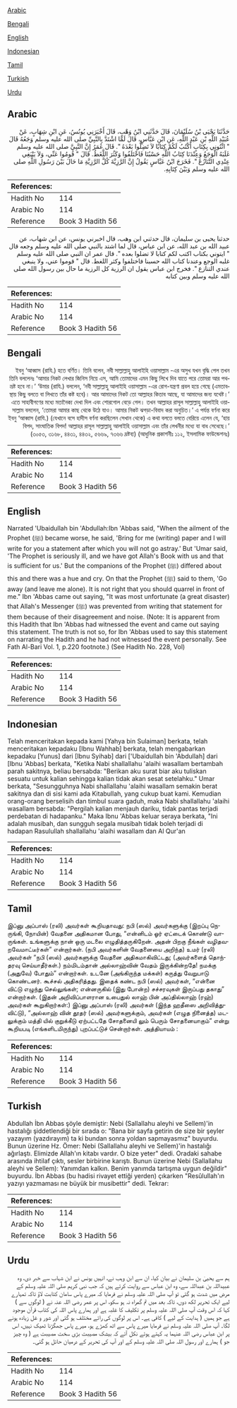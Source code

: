 [Arabic](#arabic)

[Bengali](#bengali)

[English](#english)

[Indonesian](#indonesian)

[Tamil](#tamil)

[Turkish](#turkish)

[Urdu](#urdu)

## Arabic


<div dir="rtl" lang="ar" style={{fontSize:'larger',backgroundColor:'#f8f9fa',padding:20}}>
حَدَّثَنَا يَحْيَى بْنُ سُلَيْمَانَ، قَالَ حَدَّثَنِي ابْنُ وَهْبٍ، قَالَ أَخْبَرَنِي يُونُسُ، عَنِ ابْنِ شِهَابٍ، عَنْ عُبَيْدِ اللَّهِ بْنِ عَبْدِ اللَّهِ، عَنِ ابْنِ عَبَّاسٍ، قَالَ لَمَّا اشْتَدَّ بِالنَّبِيِّ صلى الله عليه وسلم وَجَعُهُ قَالَ ‏"‏ ائْتُونِي بِكِتَابٍ أَكْتُبُ لَكُمْ كِتَابًا لاَ تَضِلُّوا بَعْدَهُ ‏"‏‏.‏ قَالَ عُمَرُ إِنَّ النَّبِيَّ صلى الله عليه وسلم غَلَبَهُ الْوَجَعُ وَعِنْدَنَا كِتَابُ اللَّهِ حَسْبُنَا فَاخْتَلَفُوا وَكَثُرَ اللَّغَطُ‏.‏ قَالَ ‏"‏ قُومُوا عَنِّي، وَلاَ يَنْبَغِي عِنْدِي التَّنَازُعُ ‏"‏‏.‏ فَخَرَجَ ابْنُ عَبَّاسٍ يَقُولُ إِنَّ الرَّزِيَّةَ كُلَّ الرَّزِيَّةِ مَا حَالَ بَيْنَ رَسُولِ اللَّهِ صلى الله عليه وسلم وَبَيْنَ كِتَابِهِ‏.‏
</div>
<div style={{backgroundColor:'#f8f9fa',padding:20, marginBottom: 10}}><table> <thead> <tr> <th>References:</th> <th></th> </tr> </thead> <tbody><tr><td>Hadith No</td><td>114</td></tr><tr><td>Arabic No</td><td>114</td></tr><tr><td>Reference</td><td>Book 3 Hadith 56</td></tr></tbody></table></div>


<div dir="rtl" lang="ar" style={{fontSize:'larger',backgroundColor:'#f8f9fa',padding:20}}>
حدثنا يحيى بن سليمان، قال حدثني ابن وهب، قال اخبرني يونس، عن ابن شهاب، عن عبيد الله بن عبد الله، عن ابن عباس، قال لما اشتد بالنبي صلى الله عليه وسلم وجعه قال " ايتوني بكتاب اكتب لكم كتابا لا تضلوا بعده ". قال عمر ان النبي صلى الله عليه وسلم غلبه الوجع وعندنا كتاب الله حسبنا فاختلفوا وكثر اللغط. قال " قوموا عني، ولا ينبغي عندي التنازع ". فخرج ابن عباس يقول ان الرزية كل الرزية ما حال بين رسول الله صلى الله عليه وسلم وبين كتابه
</div>
<div style={{backgroundColor:'#f8f9fa',padding:20, marginBottom: 10}}><table> <thead> <tr> <th>References:</th> <th></th> </tr> </thead> <tbody><tr><td>Hadith No</td><td>114</td></tr><tr><td>Arabic No</td><td>114</td></tr><tr><td>Reference</td><td>Book 3 Hadith 56</td></tr></tbody></table></div>

## Bengali


<div dir="rtl" lang="bn" style={{fontSize:'larger',backgroundColor:'#f8f9fa',padding:20}}>
ইবনু ‘আব্বাস (রাযি.) হতে বর্ণিত। তিনি বলেন, নবী সাল্লাল্লাহু আলাইহি ওয়াসাল্লাম -এর অসুখ যখন বৃদ্ধি পেল তখন তিনি বললেনঃ ‘আমার নিকট লেখার জিনিস নিয়ে এস, আমি তোমাদের এমন কিছু লিখে দিব যাতে পরে তোমরা আর পথভ্রষ্ট হবে না।’ ‘উমার (রাযি.) বললেন, ‘নবী সাল্লাল্লাহু আলাইহি ওয়াসাল্লাম -এর রোগ-যন্ত্রণা প্রবল হয়ে গেছে (এমতাবস্থায় কিছু বলতে বা লিখতে তাঁর কষ্ট হবে)। আর আমাদের নিকট তো আল্লাহর কিতাব আছে, যা আমাদের জন্য যথেষ্ট।’ এতে সাহাবীগণের মধ্যে মতানৈক্য দেখা দিল এবং শোরগোল বেড়ে গেল। তখন আল্লাহর রাসূল সাল্লাল্লাহু আলাইহি ওয়াসাল্লাম বললেন, ‘তোমরা আমার কাছ থেকে উঠে যাও। আমার নিকট ঝগড়া-বিবাদ করা অনুচিত।’ এ পর্যন্ত বর্ণনা করে ইবনু ‘আব্বাস (রাযি.) (যেখানে বসে হাদীস বর্ণনা করছিলেন সেখান থেকে) এ কথা বলতে বলতে বেরিয়ে এলেন যে, ‘হায় বিপদ, সাংঘাতিক বিপদ! আল্লাহর রাসূল সাল্লাল্লাহু আলাইহি ওয়াসাল্লাম এবং তাঁর লেখনীর মধ্যে যা বাধ সেধেছে।’ (৩০৫৩, ৩১৬৮, ৪৪৩১, ৪৪৩২, ৫৬৬৯, ৭৩৬৬ দ্রষ্টব্য) (আধুনিক প্রকাশনীঃ ১১২, ইসলামিক ফাউন্ডেশনঃ)
</div>
<div style={{backgroundColor:'#f8f9fa',padding:20, marginBottom: 10}}><table> <thead> <tr> <th>References:</th> <th></th> </tr> </thead> <tbody><tr><td>Hadith No</td><td>114</td></tr><tr><td>Arabic No</td><td>114</td></tr><tr><td>Reference</td><td>Book 3 Hadith 56</td></tr></tbody></table></div>

## English


<div dir="ltr" lang="en" style={{fontSize:'larger',backgroundColor:'#f8f9fa',padding:20}}>
Narrated 'Ubaidullah bin 'Abdullah:Ibn 'Abbas said, "When the ailment of the Prophet (ﷺ) became worse, he said, 'Bring for me (writing) paper and I will write for you a statement after which you will not go astray.' But 'Umar said, 'The Prophet is seriously ill, and we have got Allah's Book with us and that is sufficient for us.' But the companions of the Prophet (ﷺ) differed about this and there was a hue and cry. On that the Prophet (ﷺ) said to them, 'Go away (and leave me alone). It is not right that you should quarrel in front of me." Ibn 'Abbas came out saying, "It was most unfortunate (a great disaster) that Allah's Messenger (ﷺ) was prevented from writing that statement for them because of their disagreement and noise. (Note: It is apparent from this Hadith that Ibn 'Abbas had witnessed the event and came out saying this statement. The truth is not so, for Ibn 'Abbas used to say this statement on narrating the Hadith and he had not witnessed the event personally. See Fath Al-Bari Vol. 1, p.220 footnote.) (See Hadith No. 228, Vol)
</div>
<div style={{backgroundColor:'#f8f9fa',padding:20, marginBottom: 10}}><table> <thead> <tr> <th>References:</th> <th></th> </tr> </thead> <tbody><tr><td>Hadith No</td><td>114</td></tr><tr><td>Arabic No</td><td>114</td></tr><tr><td>Reference</td><td>Book 3 Hadith 56</td></tr></tbody></table></div>

## Indonesian


<div dir="ltr" lang="id" style={{fontSize:'larger',backgroundColor:'#f8f9fa',padding:20}}>
Telah menceritakan kepada kami [Yahya bin Sulaiman] berkata, telah menceritakan kepadaku [Ibnu Wahhab] berkata, telah mengabarkan kepadaku [Yunus] dari [Ibnu Syihab] dari ['Ubaidullah bin 'Abdullah] dari [Ibnu 'Abbas] berkata, "Ketika Nabi shallallahu 'alaihi wasallam bertambah parah sakitnya, beliau bersabda: "Berikan aku surat biar aku tuliskan sesuatu untuk kalian sehingga kalian tidak akan sesat setelahku." Umar berkata, "Sesungguhnya Nabi shallallahu 'alaihi wasallam semakin berat sakitnya dan di sisi kami ada Kitabullah, yang cukup buat kami. Kemudian orang-orang berselisih dan timbul suara gaduh, maka Nabi shallallahu 'alaihi wasallam bersabda: "Pergilah kalian menjauh dariku, tidak pantas terjadi perdebatan di hadapanku." Maka Ibnu 'Abbas keluar seraya berkata, "Ini adalah musibah, dan sungguh segala musibah tidak boleh terjadi di hadapan Rasulullah shallallahu 'alaihi wasallam dan Al Qur'an
</div>
<div style={{backgroundColor:'#f8f9fa',padding:20, marginBottom: 10}}><table> <thead> <tr> <th>References:</th> <th></th> </tr> </thead> <tbody><tr><td>Hadith No</td><td>114</td></tr><tr><td>Arabic No</td><td>114</td></tr><tr><td>Reference</td><td>Book 3 Hadith 56</td></tr></tbody></table></div>

## Tamil


<div dir="ltr" lang="ta" style={{fontSize:'larger',backgroundColor:'#f8f9fa',padding:20}}>
இப்னு அப்பாஸ் (ரலி) அவர்கள் கூறியதாவது: நபி (ஸல்) அவர்களுக்கு (இறப்பு நெருங்கி, நோயின்) வேதனை அதிகமான போது, “என்னிடம் ஓர் ஏட்டைக் கொண்டு வாருங்கள். உங்களுக்கு நான் ஒரு மடலை எழுதித்தருகிறேன். அதன் பிறகு நீங்கள் வழிதவறவேமாட்டீர்கள்” என்றார்கள். (நபி அவர்களின் வேதனையை அறிந்த) உமர் (ரலி) அவர்கள் “நபி (ஸல்) அவர்களுக்கு வேதனை அதிகமாகிவிட்டது; (அவர்களைத் தொந்தரவு செய்யாதீர்கள்.) நம்மிடம்தான் அல்லாஹ்வின் வேதம் இருக்கின்றதே! நமக்கு (அதுவே) போதும்” என்றார்கள். உடனே (அங்கிருந்த மக்கள்) கருத்து வேறுபாடு கொண்டனர். கூச்சல் அதிகரித்தது. இதைக் கண்ட நபி (ஸல்) அவர்கள், “என்னை விட்டு எழுந்து செல்லுங்கள்; என்னருகில் (இது போன்ற) சச்சரவுகள் இருப்பது தகாது” என்றார்கள். (இதன் அறிவிப்பாளரான உபைதுல் லாஹ் பின் அப்தில்லாஹ் (ரஹ்) அவர்கள் கூறுகிறார்கள்:) இப்னு அப்பாஸ் (ரலி) அவர்கள் (இந்த ஹதீஸை அறிவித்துவிட்டு), “அல்லாஹ் வின் தூதர் (ஸல்) அவர்களுக்கும், அவர்கள் (எழுத நினைத்த) மடலுக்கும் மத்தி யில் குறுக்கீடு ஏற்பட்டதே சோதனையி லும் பெரும் சோதனையாகும்” என்று கூறியபடி (எங்களிடமிருந்து) புறப்பட்டுச் சென்றார்கள். அத்தியாயம் :
</div>
<div style={{backgroundColor:'#f8f9fa',padding:20, marginBottom: 10}}><table> <thead> <tr> <th>References:</th> <th></th> </tr> </thead> <tbody><tr><td>Hadith No</td><td>114</td></tr><tr><td>Arabic No</td><td>114</td></tr><tr><td>Reference</td><td>Book 3 Hadith 56</td></tr></tbody></table></div>

## Turkish


<div dir="ltr" lang="tr" style={{fontSize:'larger',backgroundColor:'#f8f9fa',padding:20}}>
Abdullah İbn Abbas şöyle demiştir: Nebi (Sallallahu aleyhi ve Sellem)'in hastalığı şiddetlendiği bir sırada o: "Bana bir sayfa getirin de size bir şeyler yazayım (yazdırayım) ta ki bundan sonra yoldan sapmayasmız" buyurdu. Bunun üzerine Hz. Ömer: Nebi (Sallallahu aleyhi ve Sellem)'in hastalığı ağırlaştı. Elimizde Allah'ın kitabı vardır. O bize yeter" dedi. Oradaki sahabe arasında ihtilaf çıktı, sesler birbirine karıştı. Bunun üzerine Nebi (Sallallahu aleyhi ve Sellem): Yanımdan kalkın. Benim yanımda tartışma uygun değildir" buyurdu. İbn Abbas (bu hadisi rivayet ettiği yerden) çıkarken "Resûlullah'ın yazıyı yazmaması ne büyük bir musibettir" dedi. Tekrar:
</div>
<div style={{backgroundColor:'#f8f9fa',padding:20, marginBottom: 10}}><table> <thead> <tr> <th>References:</th> <th></th> </tr> </thead> <tbody><tr><td>Hadith No</td><td>114</td></tr><tr><td>Arabic No</td><td>114</td></tr><tr><td>Reference</td><td>Book 3 Hadith 56</td></tr></tbody></table></div>

## Urdu


<div dir="rtl" lang="ur" style={{fontSize:'larger',backgroundColor:'#f8f9fa',padding:20}}>
ہم سے یحییٰ بن سلیمان نے بیان کیا، ان سے ابن وہب نے، انہیں یونس نے ابن شہاب سے خبر دی، وہ عبیداللہ بن عبداللہ سے، وہ ابن عباس سے روایت کرتے ہیں کہ جب نبی کریم صلی اللہ علیہ وسلم کے مرض میں شدت ہو گئی تو آپ صلی اللہ علیہ وسلم نے فرمایا کہ میرے پاس سامان کتابت لاؤ تاکہ تمہارے لیے ایک تحریر لکھ دوں، تاکہ بعد میں تم گمراہ نہ ہو سکو، اس پر عمر رضی اللہ عنہ نے ( لوگوں سے ) کہا کہ اس وقت آپ صلی اللہ علیہ وسلم پر تکلیف کا غلبہ ہے اور ہمارے پاس اللہ کی کتاب قرآن موجود ہے جو ہمیں ( ہدایت کے لیے ) کافی ہے۔ اس پر لوگوں کی رائے مختلف ہو گئی اور شور و غل زیادہ ہونے لگا۔ آپ صلی اللہ علیہ وسلم نے فرمایا میرے پاس سے اٹھ کھڑے ہو، میرے پاس جھگڑنا ٹھیک نہیں، اس پر ابن عباس رضی اللہ عنہما یہ کہتے ہوئے نکل آئے کہ بیشک مصیبت بڑی سخت مصیبت ہے ( وہ چیز جو ) ہمارے اور رسول اللہ صلی اللہ علیہ وسلم کے اور آپ کی تحریر کے درمیان حائل ہو گئی۔
</div>
<div style={{backgroundColor:'#f8f9fa',padding:20, marginBottom: 10}}><table> <thead> <tr> <th>References:</th> <th></th> </tr> </thead> <tbody><tr><td>Hadith No</td><td>114</td></tr><tr><td>Arabic No</td><td>114</td></tr><tr><td>Reference</td><td>Book 3 Hadith 56</td></tr></tbody></table></div>